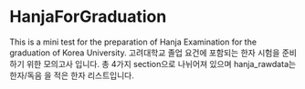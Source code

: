 # HanjaForGraduation
This is a mini test for the preparation of Hanja Examination for the graduation of Korea University.
고려대학교 졸업 요건에 포함되는 한자 시험을 준비하기 위한 모의고사 입니다. 
총 4가지 section으로 나뉘어져 있으며 hanja_rawdata는 한자/독음 을 적은 한자 리스트입니다. 
